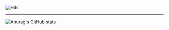 <!--방문자 수, 깃허브 팔로워 수-->
![Hits](https://hits.seeyoufarm.com/api/count/incr/badge.svg?url=https%3A%2F%2Fgithub.com%2FKiKi-Daehaksaengn&count_bg=%23FFC500&title_bg=%23555555&icon=diaspora.svg&icon_color=%23FFDD00&title=visitors&edge_flat=false)

---

![Anurag's GitHub stats](https://github-readme-stats.vercel.app/api?username=KiKi-Daehaksaeng&show_icons=true&theme=radical)

<!--![image](https://media.giphy.com/media/fb4haewhv8ttpwpfMw/giphy.gif)-->
